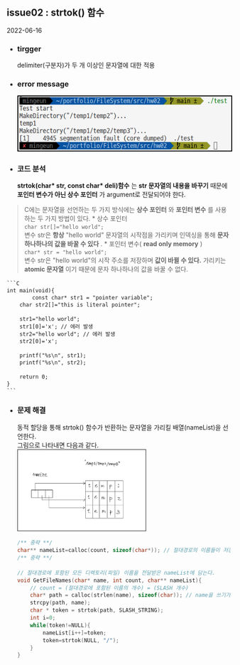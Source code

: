 ## issue02 : strtok() 함수
2022-06-16  

* ### tirgger  
	delimiter(구분자)가 두 개 이상인 문자열에 대한 적용
* ### error message
	<img src="img/issue02-1.png" style="border: 2px solid black" alt="issue02">   
  
* ### 코드 분석
	__strtok(char* str, const char* deli)함수__ 는 __str 문자열의 내용을 바꾸기__ 때문에 __포인터 변수가 아닌 상수 포인터__ 가 argument로 전달되어야 한다.
>	C에는 문자열을 선언하는 두 가지 방식에는 __상수 포인터__ 와  __포인터 변수__ 를 사용하는 두 가지 방법이 있다.
	* 상수 포인터  
	`char str[]="hello world";`    
	변수 str은 __항상__ "hello world" 문자열의 시작점을 가리키며 인덱싱을 통해 __문자 하나하나의 값을 바꿀 수 있다__ .
	* 포인터 변수( __read only memory__ )    
	`char* str = "hello world";`   
	변수 str은 "hello world"의 시작 주소를 저장하며 __값이 바뀔 수 있다.__ 가리키는 __atomic 문자열__ 이기  때문에 문자 하나하나의 값을 바꿀 수 없다.   

	```C
	int main(void){
			const char* str1 = "pointer variable";
		char str2[]="this is literal pointer";

		str1="hello world";
		str1[0]='x'; // 에러 발생
		str2="hello world"; // 에러 발생
		str2[0]='x';

		printf("%s\n", str1);
		printf("%s\n", str2);

		return 0;
	}
	```
   
* ### 문제 해결
	동적 할당을 통해 strtok() 함수가 반환하는 문자열을 가리킬 배열(nameList)을 선언한다.   
	그림으로 나타내면 다음과 같다.   
	<img src="img/nameList.png" width="60%" height="40%" style="border:1px solid;" alt="nameList">   

	```C 
 	/** 중략 **/
	char** nameList=calloc(count, sizeof(char*)); // 절대경로의 이름들이 저장될 배열
	/** 중략 **/

	// 절대경로에 포함된 모든 디렉토리(파일) 이름을 전달받은 nameList에 담는다.
	void GetFileNames(char* name, int count, char** nameList){
		// count = (절대경로에 포함된 이름의 개수) = (SLASH 개수)
		char* path = calloc(strlen(name), sizeof(char)); // name을 쓰기가 가능한 메모리 공간에 담는다
		strcpy(path, name);
		char * token = strtok(path, SLASH_STRING);
		int i=0;
		while(token!=NULL){
			nameList[i++]=token;
			token=strtok(NULL, "/");
		}
	}
	```
